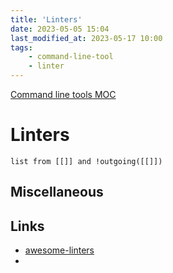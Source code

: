 ```yaml
---
title: 'Linters'
date: 2023-05-05 15:04
last_modified_at: 2023-05-17 10:00
tags:
    - command-line-tool
    - linter
---
```


[Command line tools MOC](Command%20line%20tools%20MOC.md)

# Linters

```dataview
list from [[]] and !outgoing([[]])
```

## Miscellaneous

## Links

-   [awesome-linters](https://github.com/caramelomartins/awesome-linters)
-
